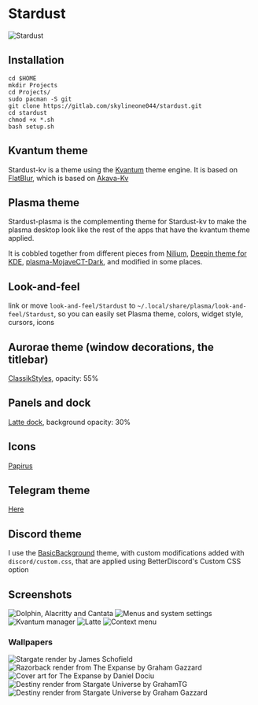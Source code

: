 # Stardust

![Stardust](screenshots/01.png)

## Installation
```shell
cd $HOME
mkdir Projects
cd Projects/
sudo pacman -S git
git clone https://gitlab.com/skylineone044/stardust.git
cd stardust
chmod +x *.sh
bash setup.sh
```

## Kvantum theme

Stardust-kv is a theme using the
[Kvantum](https://github.com/tsujan/Kvantum/tree/master/Kvantum) theme engine.
It is based on [FlatBlur](https://github.com/Davide-sd/FlatBlur),
which is based on [Akava-Kv](https://github.com/Akava-Design/Akava-Kv)

## Plasma theme

Stardust-plasma is the complementing theme for Stardust-kv to make the plasma
desktop look like the rest of the apps that have the kvantum theme applied.

It is cobbled together from different pieces from
[Nilium](https://store.kde.org/p/1226329),
[Deepin theme for KDE](https://store.kde.org/p/1231459/),
[plasma-MojaveCT-Dark](https://store.kde.org/p/1291656/),
and modified in some places.

## Look-and-feel

link or move `look-and-feel/Stardust` to `~/.local/share/plasma/look-and-feel/Stardust`,
so you can easily set Plasma theme, colors, widget style, cursors, icons

## Aurorae theme (window decorations, the titlebar)

[ClassikStyles](https://github.com/paulmcauley/classikstyles), opacity: 55%

## Panels and dock

[Latte dock](https://invent.kde.org/plasma/latte-dock), background opacity: 30%

## Icons

[Papirus](https://store.kde.org/p/1166289/)

## Telegram theme

[Here](https://t.me/addtheme/stardust_044)

## Discord theme

I use the [BasicBackground](https://betterdiscord.app/theme/BasicBackground)
theme, with custom modifications added with `discord/custom.css`, that are applied
using BetterDiscord's Custom CSS option

## Screenshots

![Dolphin, Alacritty and Cantata](screenshots/01.png)
![Menus and system settings](screenshots/02.png)
![Kvantum manager](screenshots/03.png)
![Latte](screenshots/04.png)
![Context menu](screenshots/05.png)

### Wallpapers

![Stargate render by James Schofield](screenshots/wallpapers/james-schofield-1-stargate-jschofield3d.jpg)
![Razorback render from The Expanse by Graham Gazzard](screenshots/wallpapers/razorback_by_grahamtg_ddbtpwx.jpg)
![Cover art for The Expanse by Daniel Dociu](screenshots/wallpapers/daniel-dociu-spacescene3.jpg)
![Destiny render from Stargate Universe by GrahamTG](screenshots/wallpapers/vr42ja6fgte21.png)
![Destiny render from Stargate Universe by Graham Gazzard](screenshots/wallpapers/ddeu9dc-1bf34550-3c4c-4ad1-8d9b-78ddb82715b4.jpg)
